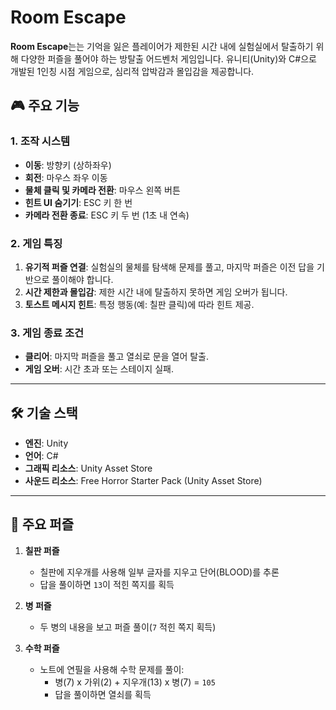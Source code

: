 # Room Escape

**Room Escape**는는 기억을 잃은 플레이어가 제한된 시간 내에 실험실에서 탈출하기 위해 다양한 퍼즐을 풀어야 하는 방탈출 어드벤처 게임입니다. 유니티(Unity)와 C#으로 개발된 1인칭 시점 게임으로, 심리적 압박감과 몰입감을 제공합니다.



## 🎮 주요 기능

### 1. **조작 시스템**
- **이동**: 방향키 (상하좌우)
- **회전**: 마우스 좌우 이동
- **물체 클릭 및 카메라 전환**: 마우스 왼쪽 버튼
- **힌트 UI 숨기기**: ESC 키 한 번
- **카메라 전환 종료**: ESC 키 두 번 (1초 내 연속)

### 2. **게임 특징**
1. **유기적 퍼즐 연결**: 실험실의 물체를 탐색해 문제를 풀고, 마지막 퍼즐은 이전 답을 기반으로 풀이해야 합니다.
2. **시간 제한과 몰입감**: 제한 시간 내에 탈출하지 못하면 게임 오버가 됩니다.
3. **토스트 메시지 힌트**: 특정 행동(예: 칠판 클릭)에 따라 힌트 제공.

### 3. **게임 종료 조건**
- **클리어**: 마지막 퍼즐을 풀고 열쇠로 문을 열어 탈출.
- **게임 오버**: 시간 초과 또는 스테이지 실패.

---

## 🛠️ 기술 스택

- **엔진**: Unity
- **언어**: C#
- **그래픽 리소스**: Unity Asset Store
- **사운드 리소스**: Free Horror Starter Pack (Unity Asset Store)

---

## 🧩 주요 퍼즐

1. **칠판 퍼즐**
   - 칠판에 지우개를 사용해 일부 글자를 지우고 단어(BLOOD)를 추론
   - 답을 풀이하면 `13`이 적힌 쪽지를 획득

2. **병 퍼즐**
   - 두 병의 내용을 보고 퍼즐 풀이(`7` 적힌 쪽지 획득)

3. **수학 퍼즐**
   - 노트에 연필을 사용해 수학 문제를 풀이:
     - 병(7) x 가위(2) + 지우개(13) x 병(7) = `105`
     - 답을 풀이하면 열쇠를 획득
